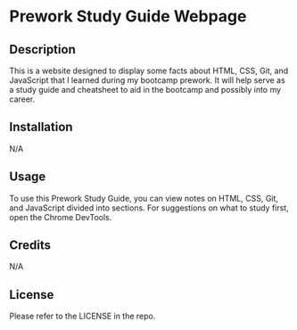 # Prework Study Guide Webpage

## Description

This is a website designed to display some facts about HTML, CSS, Git, and JavaScript that I learned during my bootcamp prework. It will help serve as a study guide and cheatsheet to aid in the bootcamp and possibly into my career.

## Installation

N/A

## Usage

To use this Prework Study Guide, you can view notes on HTML, CSS, Git, and JavaScript divided into sections. For suggestions on what to study first, open the Chrome DevTools.

## Credits

N/A

## License

Please refer to the LICENSE in the repo.
